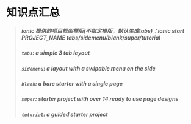 # 知识点汇总

> ##### ionic 提供的项目框架模版\(不指定模版，默认生成tabs\)：ionic start PROJECT\_NAME tabs/sidemenu/blank/super/tutorial
>
> ##### `tabs`: a simple 3 tab layout
>
> ##### `sidemenu`: a layout with a swipable menu on the side
>
> ##### `blank`: a bare starter with a single page
>
> ##### `super`: starter project with over 14 ready to use page designs
>
> ##### `tutorial`: a guided starter project





